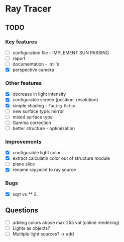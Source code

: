 # Ray Tracer

## TODO

### Key features
- [ ] configuration file - IMPLEMENT SUN PARSING
- [ ] raport
- [ ] documentation - .mli's
- [x] perspective camera

### Other features
- [x] decrease in light intensity
- [x] configurable screen (position, resolution)
- [x] simple shading - `Facing Ratio`
- [ ] new surface type: mirror
- [ ] mixed surface type 
- [ ] Gamma correction
- [ ] better structure - optimization 

### Improvements
- [x] configurable light color
- [x] extract calculatin color out of structure module
- [ ] plane slice
- [x] rename ray.point to ray.source

### Bugs
- [x] sqrt vs ** 2.

## Questions
- [ ] adding colors above max 255 val (online rendering)
- [ ] Lights as objects?
- [ ] Multiple light sources? -> add
